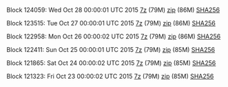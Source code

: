 Block 124059: Wed Oct 28 00:00:01 UTC 2015 [7z](https://transfer.sh/owaAn/bootstrap.dat.20151028.7z) (79M) [zip](https://transfer.sh/pCPZs/bootstrap.dat.20151028.zip) (86M) [SHA256](https://transfer.sh/Or0rh/sha256.txt)

Block 123515: Tue Oct 27 00:00:01 UTC 2015 [7z](https://transfer.sh/Uzoas/bootstrap.dat.20151027.7z) (79M) [zip](https://transfer.sh/9hNSJ/bootstrap.dat.20151027.zip) (86M) [SHA256](https://transfer.sh/6jSTs/sha256.txt)

Block 122958: Mon Oct 26 00:00:02 UTC 2015 [7z](https://transfer.sh/5U2de/bootstrap.dat.20151026.7z) (79M) [zip](https://transfer.sh/ilyYG/bootstrap.dat.20151026.zip) (86M) [SHA256](https://transfer.sh/1yUEP/sha256.txt)

Block 122411: Sun Oct 25 00:00:01 UTC 2015 [7z](https://transfer.sh/YUZhn/bootstrap.dat.20151025.7z) (79M) [zip](https://transfer.sh/QRBIP/bootstrap.dat.20151025.zip) (85M) [SHA256](https://transfer.sh/TPRVr/sha256.txt)

Block 121865: Sat Oct 24 00:00:02 UTC 2015 [7z](https://transfer.sh/1fG9Js/bootstrap.dat.20151024.7z) (79M) [zip](https://transfer.sh/18cHQN/bootstrap.dat.20151024.zip) (85M) [SHA256](https://transfer.sh/gORF5/sha256.txt)

Block 121323: Fri Oct 23 00:00:02 UTC 2015 [7z](https://transfer.sh/17uZri/bootstrap.dat.20151023.7z) (79M) [zip](https://transfer.sh/S9GZh/bootstrap.dat.20151023.zip) (85M) [SHA256](https://transfer.sh/y9XYH/sha256.txt)
